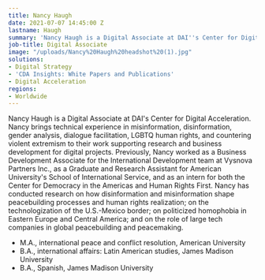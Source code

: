```yaml
---
title: Nancy Haugh
date: 2021-07-07 14:45:00 Z
lastname: Haugh
summary: 'Nancy Haugh is a Digital Associate at DAI''s Center for Digital Acceleration. '
job-title: Digital Associate
image: "/uploads/Nancy%20Haugh%20headshot%20(1).jpg"
solutions:
- Digital Strategy
- 'CDA Insights: White Papers and Publications'
- Digital Acceleration
regions:
- Worldwide
---
```


Nancy Haugh is a Digital Associate at DAI's Center for Digital Acceleration. Nancy brings technical experience in misinformation, disinformation, gender analysis, dialogue facilitation, LGBTQ human rights, and countering violent extremism to their work supporting research and business development for digital projects. Previously, Nancy worked as a Business Development Associate for the International Development team at Vysnova Partners Inc., as a Graduate and Research Assistant for American University's School of International Service, and as an intern for both the Center for Democracy in the Americas and Human Rights First. Nancy has conducted research on how disinformation and misinformation shape peacebuilding processes and human rights realization; on the technologization of the U.S.-Mexico border; on politicized homophobia in Eastern Europe and Central America; and on the role of large tech companies in global peacebuilding and peacemaking.  
 
* M.A., international peace and conflict resolution, American University
* B.A., international affairs: Latin American studies, James Madison University
* B.A., Spanish, James Madison University